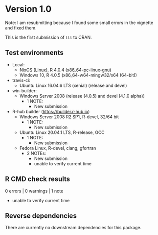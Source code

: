 # Version 1.0

Note: I am resubmitting because I found some small errors in the vignette
and fixed them.

This is the first submission of `ttt` to CRAN.

## Test environments

* Local:
  - NixOS (Linux), R 4.0.4 (x86_64-pc-linux-gnu)
  - Windows 10, R 4.0.5 (x86_64-w64-mingw32/x64 (64-bit))
* travis-ci:
  - Ubuntu Linux 16.04.6 LTS (xenial) (release and devel)
* win-builder:
  - Windows Server 2008 (release (4.0.5) and devel (4.1.0 alpha))
    - 1 NOTE:
      * New submission
* R-hub builder (https://builder.r-hub.io)
  - Windows Server 2008 R2 SP1, R-devel, 32/64 bit
    - 1 NOTE:
      * New submission
  - Ubuntu Linux 20.04.1 LTS, R-release, GCC
    - 1 NOTE:
      * New submission
  - Fedora Linux, R-devel, clang, gfortran
    - 2 NOTEs:
      * New submission
      * unable to verify current time

## R CMD check results

0 errors | 0 warnings | 1 note

* unable to verify current time

## Reverse dependencies

There are currently no downstream dependencies for this package.
